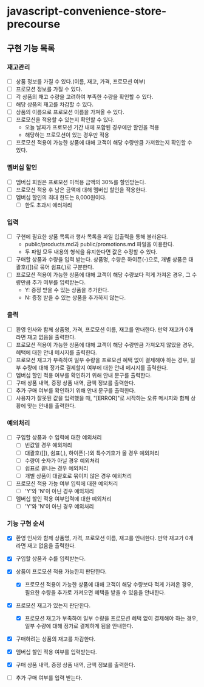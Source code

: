 # javascript-convenience-store-precourse

## 구현 기능 목록

### 재고관리

- [ ] 상품 정보를 가질 수 있다.(이름, 재고, 가격, 프로모션 여부)
- [ ] 프로모션 정보를 가질 수 있다.
- [ ] 각 상품의 재고 수량을 고려하여 부족한 수량을 확인할 수 있다.
- [ ] 해당 상품의 재고를 차감할 수 있다.
- [ ] 상품의 이름으로 프로모션 이름을 가져올 수 있다.
- [ ] 프로모션을 적용할 수 있는지 확인할 수 있다.
  - 오늘 날짜가 프로모션 기간 내에 포함된 경우에만 할인을 적용
  - 해당하는 프로모션이 있는 경우만 적용
- [ ] 프로모션 적용이 가능한 상품에 대해 고객이 해당 수량만큼 가져왔는지 확인할 수 있다.

### 멤버십 할인

- [ ] 멤버십 회원은 프로모션 미적용 금액의 30%를 할인받는다.
- [ ] 프로모션 적용 후 남은 금액에 대해 멤버십 할인을 적용한다.
- [ ] 멤버십 할인의 최대 한도는 8,000원이다.
  - [ ] 한도 초과시 에러처리

### 입력

- [ ] 구현에 필요한 상품 목록과 행사 목록을 파일 입출력을 통해 불러온다.
  - public/products.md과 public/promotions.md 파일을 이용한다.
  - 두 파일 모두 내용의 형식을 유지한다면 값은 수정할 수 있다.
- [ ] 구매할 상품과 수량을 입력 받는다. 상품명, 수량은 하이픈(-)으로, 개별 상품은 대괄호([])로 묶어 쉼표(,)로 구분한다.
- [ ] 프로모션 적용이 가능한 상품에 대해 고객이 해당 수량보다 적게 가져온 경우, 그 수량만큼 추가 여부를 입력받는다.
  - Y: 증정 받을 수 있는 상품을 추가한다.
  - N: 증정 받을 수 있는 상품을 추가하지 않는다.

### 출력

- [ ] 환영 인사와 함께 상품명, 가격, 프로모션 이름, 재고를 안내한다. 만약 재고가 0개라면 재고 없음을 출력한다.
- [ ] 프로모션 적용이 가능한 상품에 대해 고객이 해당 수량만큼 가져오지 않았을 경우, 혜택에 대한 안내 메시지를 출력한다.
- [ ] 프로모션 재고가 부족하여 일부 수량을 프로모션 혜택 없이 결제해야 하는 경우, 일부 수량에 대해 정가로 결제할지 여부에 대한 안내 메시지를 출력한다.
- [ ] 멤버십 할인 적용 여부를 확인하기 위해 안내 문구를 출력한다.
- [ ] 구매 상품 내역, 증정 상품 내역, 금액 정보를 출력한다.
- [ ] 추가 구매 여부를 확인하기 위해 안내 문구를 출력한다.
- [ ] 사용자가 잘못된 값을 입력했을 때, "[ERROR]"로 시작하는 오류 메시지와 함께 상황에 맞는 안내를 출력한다.

### 예외처리

- [ ] 구입할 상품과 수 입력에 대한 예외처리
  - [ ] 빈값일 경우 예외처리
  - [ ] 대괄호([]), 쉼표(,), 하이픈(-)외 특수기호가 올 경우 예외처리
  - [ ] 수량이 숫자가 아닐 경우 예외처리
  - [ ] 쉼표로 끝나는 경우 예외처리
  - [ ] 개별 상품이 대괄호로 묶이지 않은 경우 예외처리
- [ ] 프로모션 적용 가능 여부 입력에 대한 예외처리
  - [ ] 'Y'와 'N'이 아닌 경우 예외처리
- [ ] 멤버십 할인 적용 여부입력에 대한 예외처리
  - [ ] 'Y'와 'N'이 아닌 경우 예외처리

### 기능 구현 순서

- [x] 환영 인사와 함께 상품명, 가격, 프로모션 이름, 재고를 안내한다. 만약 재고가 0개라면 재고 없음을 출력한다.
- [x] 구입할 상품과 수를 입력받는다.
- [x] 상품이 프로모션 적용 가능한지 판단한다.
  - [x] 프로모션 적용이 가능한 상품에 대해 고객이 해당 수량보다 적게 가져온 경우, 필요한 수량을 추가로 가져오면 혜택을 받을 수 있음을 안내한다.
- [x] 프로모션 재고가 있는지 판단한다.

  - [x] 프로모션 재고가 부족하여 일부 수량을 프로모션 혜택 없이 결제해야 하는 경우, 일부 수량에 대해 정가로 결제하게 됨을 안내한다.

- [x] 구매하려는 상품의 재고를 차감한다.
- [x] 멤버십 할인 적용 여부를 입력받는다.
- [x] 구매 상품 내역, 증정 상품 내역, 금액 정보를 출력한다.
- [ ] 추가 구매 여부를 입력 받는다.
